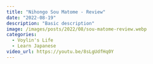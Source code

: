 ```yaml
---
title: "Nihongo Sou Matome - Review"
date: "2022-08-19"
description: "Basic description"
image: /images/posts/2022/08/sou-matome-review.webp
categories:
  - Voylin's Life
  - Learn Japanese
video_url: https://youtu.be/8sLgUdfHq0Y
---
```


